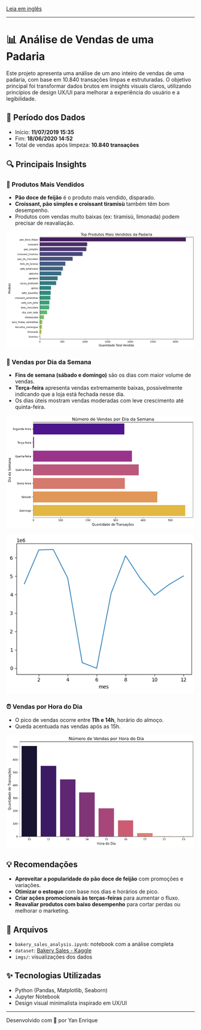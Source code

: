 
[Leia em inglês](README.md)

---

# 📊 Análise de Vendas de uma Padaria

Este projeto apresenta uma análise de um ano inteiro de vendas de uma padaria, com base em 10.840 transações limpas e estruturadas. O objetivo principal foi transformar dados brutos em insights visuais claros, utilizando princípios de design UX/UI para melhorar a experiência do usuário e a legibilidade.

## 📅 Período dos Dados
- Início: **11/07/2019 15:35**
- Fim: **18/06/2020 14:52**
- Total de vendas após limpeza: **10.840 transações**

## 🔍 Principais Insights

### 🥖 Produtos Mais Vendidos
- **Pão doce de feijão** é o produto mais vendido, disparado.
- **Croissant, pão simples e croissant tiramisù** também têm bom desempenho.
- Produtos com vendas muito baixas (ex: tiramisù, limonada) podem precisar de reavaliação.

![Produtos mais vendidos](produtos_mais_vendidos.png)

### 📆 Vendas por Dia da Semana
- **Fins de semana (sábado e domingo)** são os dias com maior volume de vendas.
- **Terça-feira** apresenta vendas extremamente baixas, possivelmente indicando que a loja está fechada nesse dia.
- Os dias úteis mostram vendas moderadas com leve crescimento até quinta-feira.

![Número de vendas por dia](numero_de_vendas_por_dia.png)

![Número de vendas ao longo do tempo](vendas_ao_longo_do_tempo.png)

### ⏰ Vendas por Hora do Dia
- O pico de vendas ocorre entre **11h e 14h**, horário do almoço.
- Queda acentuada nas vendas após as 15h.

![Número de vendas por hora](numero_de_vendas_por_hora.png)

## 💡 Recomendações
- **Aproveitar a popularidade do pão doce de feijão** com promoções e variações.
- **Otimizar o estoque** com base nos dias e horários de pico.
- **Criar ações promocionais às terças-feiras** para aumentar o fluxo.
- **Reavaliar produtos com baixo desempenho** para cortar perdas ou melhorar o marketing.

## 📁 Arquivos
- `bakery_sales_analysis.ipynb`: notebook com a análise completa
- `dataset`: [Bakery Sales - Kaggle](https://www.kaggle.com/datasets/hosubjeong/bakery-sales)
- `imgs/`: visualizações dos dados

## ✨ Tecnologias Utilizadas
- Python (Pandas, Matplotlib, Seaborn)
- Jupyter Notebook
- Design visual minimalista inspirado em UX/UI

---
Desenvolvido com 💚 por Yan Enrique
